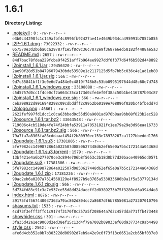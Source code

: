 1.6.1
=====

**Directory Listing:**

 - [.nojekyll](.nojekyll) : `0` : `-rw-r--r--` - `e3b0c44298fc1c149afbf4c8996fb92427ae41e4649b934ca495991b7852b855`
 - [I2P-1.6.1.dmg](I2P-1.6.1.dmg) : `73022332` : `-rw-r--r--` - `057570e3d2b6ba6ca29787f1e5f8c9c36c7072e9f3687e6ed58182f4488ae5a3`
 - [README.md](README.md) : `2657` : `-rw-r--r--` - `84d7bac78fdea229fcbe9f4251aff7b964ee9927ddf0f377d64f6b502d448892`
 - [i2pinstall_1.6.1.jar](i2pinstall_1.6.1.jar) : `29456320` : `-rw-r--r--` - `2ae90f28d51b84796079430bde53589e1c2117125d5fb7bb5c036c4e1ad1eb80`
 - [i2pinstall_1.6.1.jar.sig](i2pinstall_1.6.1.jar.sig) : `566` : `-rw-r--r--` - `9d7c35841bf1f3e0e6d7a484e0c4819f748b8c53bb0995197644d48c68e7d748`
 - [i2pinstall_1.6.1_windows.exe](i2pinstall_1.6.1_windows.exe) : `23198088` : `-rw-r--r--` - `c5d5757d0cc1f4ce0cf2a663c35ca173d0cfe4ef0f38ac50b1be116787b03c87`
 - [i2pinstall_1.6.1_windows.exe.sig](i2pinstall_1.6.1_windows.exe.sig) : `566` : `-rw-r--r--` - `ceba98922d9916948298c09cdbddff2c9952b60199e708896f020bc4bfbedd7d`
 - [i2plogo.png](i2plogo.png) : `46661` : `-rw-r--r--` - `2622fef997fd1dcc1c0ca63bbed0c55d50a9001ad976b8aa9bb08f023b2ec528`
 - [i2psource_1.6.1.tar.bz2](i2psource_1.6.1.tar.bz2) : `33043548` : `-rw-r--r--` - `719606c4cb510de4fe74f24bbfa53911a70531821fc1ee79a29e3d96eaa16733`
 - [i2psource_1.6.1.tar.bz2.sig](i2psource_1.6.1.tar.bz2.sig) : `566` : `-rw-r--r--` - `79a7fa7a8303fa86cddaaaf454f2b80970ec153e78978267ca1127bbeddd1766`
 - [i2pupdate-1.6.1.su3](i2pupdate-1.6.1.su3) : `17381806` : `-rw-r--r--` - `5fe7982cc1499872864a022507d0850627448d62ef65e0a7b5c172144a04368d`
 - [i2pupdate-1.6.1.su3.torrent](i2pupdate-1.6.1.su3.torrent) : `1579` : `-rw-r--r--` - `13bf421e4a6b277070ce3c894e706b8f5653c3b18d0b77d20bace40965dd0571`
 - [i2pupdate.su3](i2pupdate.su3) : `17381806` : `-rw-r--r--` - `5fe7982cc1499872864a022507d0850627448d62ef65e0a7b5c172144a04368d`
 - [i2pupdate_1.6.1.zip](i2pupdate_1.6.1.zip) : `17381226` : `-rw-r--r--` - `90ac2eb6a0207a7614568129e4f8927b9e3765a533033600b9a1f5a53779134d`
 - [i2pupdate_1.6.1.zip.sig](i2pupdate_1.6.1.zip.sig) : `566` : `-rw-r--r--` - `5d734fd83c91c3a7e937ce55d8dd24daccff2d0389273b75f3280cd6a394d4e8`
 - [index.html](index.html) : `8076` : `-rw-r--r--` - `39175fdf567440037363a79ac862d804cc2a8687df6b7855081a273207010796`
 - [shasums.txt](shasums.txt) : `1533` : `-rw-r--r--` - `4cd73f3efff3ffd1c9174f3170f8c257a5f208644a7d2c457dda771ffb473448`
 - [showhider.css](showhider.css) : `391` : `-rw-r--r--` - `3fa35d42a1ec9060d2ed38ef15c13d4f79a7002b09033ef60d937734c9ab4490`
 - [style.css](style.css) : `2562` : `-rw-r--r--` - `afe6d4cb352e0b7b303228d06902d7eb9a42e9c6f73f13c0651a2cb65bf037e0`
